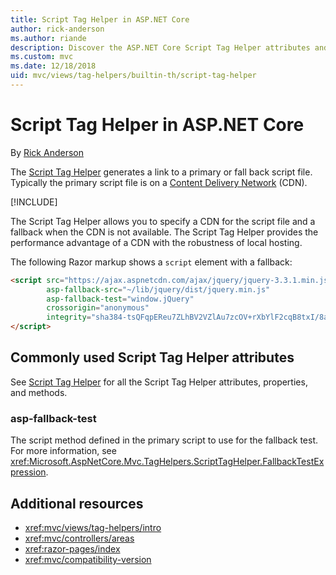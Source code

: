 ```yaml
---
title: Script Tag Helper in ASP.NET Core
author: rick-anderson
ms.author: riande
description: Discover the ASP.NET Core Script Tag Helper attributes and the role each attribute plays in extending behavior of the HTML Script tag.
ms.custom: mvc
ms.date: 12/18/2018
uid: mvc/views/tag-helpers/builtin-th/script-tag-helper
---
```

# Script Tag Helper in ASP.NET Core

By [Rick Anderson](https://twitter.com/RickAndMSFT)

The [Script Tag Helper](xref:Microsoft.AspNetCore.Mvc.TagHelpers.ScriptTagHelper) generates a link to a primary or fall back script file. Typically the primary script file is on a [Content Delivery Network](/office365/enterprise/content-delivery-networks#what-exactly-is-a-cdn) (CDN).

[!INCLUDE[](~/includes/cdn.md)]

The Script Tag Helper allows you to specify a CDN for the script file and a fallback when the CDN is not available. The Script Tag Helper provides the performance advantage of a CDN with the robustness of local hosting.

The following Razor markup shows a `script` element with a fallback:

```HTML
<script src="https://ajax.aspnetcdn.com/ajax/jquery/jquery-3.3.1.min.js"
        asp-fallback-src="~/lib/jquery/dist/jquery.min.js"
        asp-fallback-test="window.jQuery"
        crossorigin="anonymous"
        integrity="sha384-tsQFqpEReu7ZLhBV2VZlAu7zcOV+rXbYlF2cqB8txI/8aZajjp4Bqd+V6D5IgvKT">
</script>
```

## Commonly used Script Tag Helper attributes

See [Script Tag Helper](xref:Microsoft.AspNetCore.Mvc.TagHelpers.ScriptTagHelper) for all the Script Tag Helper attributes, properties, and methods.

### asp-fallback-test

The script method defined in the primary script to use for the fallback test. For more information, see <xref:Microsoft.AspNetCore.Mvc.TagHelpers.ScriptTagHelper.FallbackTestExpression>.

## Additional resources

* <xref:mvc/views/tag-helpers/intro>
* <xref:mvc/controllers/areas>
* <xref:razor-pages/index>
* <xref:mvc/compatibility-version>
